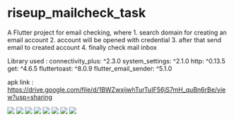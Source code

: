# riseup_mailcheck_task

A Flutter project for email checking, where
    1. search domain for creating an email account
    2. account will be opened with credential
    3. after that send email to created account
    4. finally check mail inbox
    
    
 Library used :
    connectivity_plus: ^2.3.0
    system_settings: ^2.1.0
    http: ^0.13.5
    get: ^4.6.5
    fluttertoast: ^8.0.9
    flutter_email_sender: ^5.1.0
    
 apk link : https://drive.google.com/file/d/1BWZwxijwhTurTuIF56jS7mH_quBn6rBe/view?usp=sharing


![](images/1_query_domain.png)
![](images/2_domain_retrieve.png)
![](images/3_create_account.png)
![](images/4_need_token.png)
![](images/5_get_token.png)
![](images/6_mail_compose.png)
![](images/7_after_mail_sent.png)
![](images/8_check_inbox.png)
